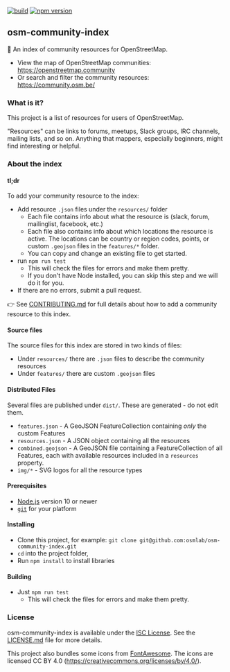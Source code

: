 [![build](https://github.com/osmlab/osm-community-index/workflows/build/badge.svg)](https://github.com/osmlab/osm-community-index/actions?query=workflow%3A%22build%22)
[![npm version](https://badge.fury.io/js/osm-community-index.svg)](https://badge.fury.io/js/osm-community-index)


## osm-community-index

:speech_balloon: An index of community resources for OpenStreetMap.

* View the map of OpenStreetMap communities: https://openstreetmap.community
* Or search and filter the community resources: https://community.osm.be/


### What is it?

This project is a list of resources for users of OpenStreetMap.

"Resources" can be links to forums, meetups, Slack groups, IRC channels,
mailing lists, and so on.  Anything that mappers, especially beginners,
might find interesting or helpful.


### About the index

#### tl;dr

To add your community resource to the index:

* Add resource `.json` files under the `resources/` folder
  * Each file contains info about what the resource is (slack, forum, mailinglist, facebook, etc.)
  * Each file also contains info about which locations the resource is active. The locations can be country or region codes, points, or custom `.geojson` files in the `features/*` folder.
  * You can copy and change an existing file to get started.
* run `npm run test`
  * This will check the files for errors and make them pretty.
  * If you don't have Node installed, you can skip this step and we will do it for you.
* If there are no errors, submit a pull request.

:point_right: See [CONTRIBUTING.md](CONTRIBUTING.md) for full details about how to add a community resource to this index.


#### Source files

The source files for this index are stored in two kinds of files:

* Under `resources/` there are `.json` files to describe the community resources
* Under `features/` there are custom `.geojson` files


#### Distributed Files

Several files are published under `dist/`.  These are generated - do not edit them.

* `features.json` - A GeoJSON FeatureCollection containing _only_ the custom Features
* `resources.json` - A JSON object containing all the resources
* `combined.geojson` - A GeoJSON file containing a FeatureCollection of all Features, each with available resources included in a `resources` property.
* `img/*` - SVG logos for all the resource types


#### Prerequisites

* [Node.js](https://nodejs.org/) version 10 or newer
* [`git`](https://www.atlassian.com/git/tutorials/install-git/) for your platform


#### Installing

* Clone this project, for example:
  `git clone git@github.com:osmlab/osm-community-index.git`
* `cd` into the project folder,
* Run `npm install` to install libraries


#### Building

* Just `npm run test`
  * This will check the files for errors and make them pretty.


### License

osm-community-index is available under the [ISC License](https://opensource.org/licenses/ISC).
See the [LICENSE.md](LICENSE.md) file for more details.

This project also bundles some icons from [FontAwesome](https://fontawesome.com/).
The icons are licensed CC BY 4.0 (https://creativecommons.org/licenses/by/4.0/).
